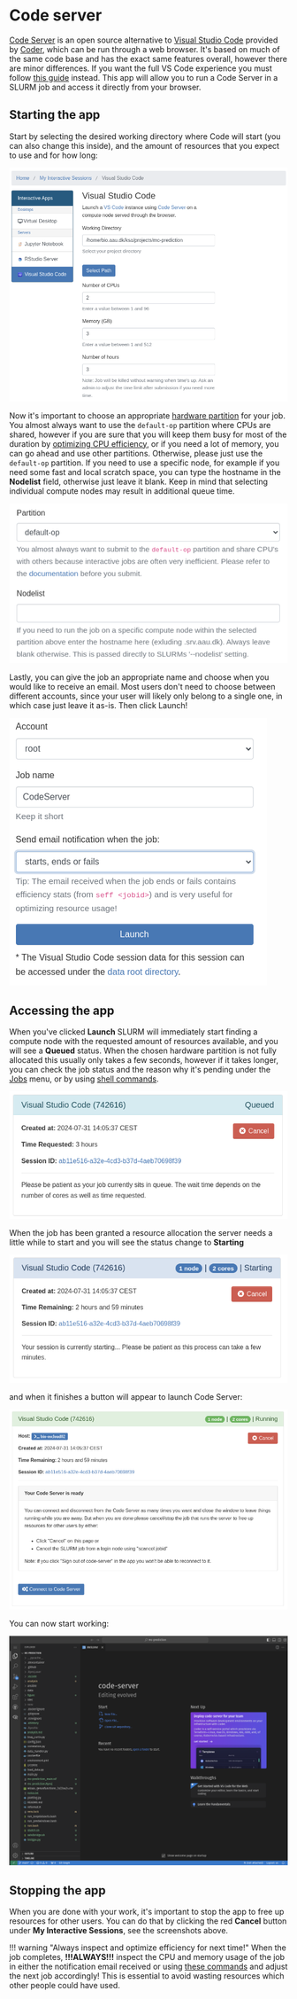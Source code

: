 # Code server
[Code Server](https://github.com/coder/code-server) is an open source alternative to [Visual Studio Code](https://code.visualstudio.com/) provided by [Coder](https://coder.com/), which can be run through a web browser. It's based on much of the same code base and has the exact same features overall, however there are minor differences. If you want the full VS Code experience you must follow [this guide](../../sshdslurm.md) instead. This app will allow you to run a Code Server in a SLURM job and access it directly from your browser.

## Starting the app
Start by selecting the desired working directory where Code will start (you can also change this inside), and the amount of resources that you expect to use and for how long:

![code resources](img/code_resources.png)

Now it's important to choose an appropriate [hardware partition](../../../slurm/partitions.md) for your job. You almost always want to use the `default-op` partition where CPUs are shared, however if you are sure that you will keep them busy for most of the duration by [optimizing CPU efficiency](../../../slurm/efficiency.md), or if you need a lot of memory, you can go ahead and use other partitions. Otherwise, please just use the `default-op` partition. If you need to use a specific node, for example if you need some fast and local scratch space, you can type the hostname in the **Nodelist** field, otherwise just leave it blank. Keep in mind that selecting individual compute nodes may result in additional queue time.

![partition](img/partition.png)

Lastly, you can give the job an appropriate name and choose when you would like to receive an email. Most users don't need to choose between different accounts, since your user will likely only belong to a single one, in which case just leave it as-is. Then click Launch!

![code launch](img/code_launch.png)

## Accessing the app
When you've clicked **Launch** SLURM will immediately start finding a compute node with the requested amount of resources available, and you will see a **Queued** status. When the chosen hardware partition is not fully allocated this usually only takes a few seconds, however if it takes longer, you can check the job status and the reason why it's pending under the [Jobs](../jobqueue.md) menu, or by using [shell commands](../../../slurm/jobcontrol.md#get-job-status-info).

![code queued](img/code_queued.png)

When the job has been granted a resource allocation the server needs a little while to start and you will see the status change to **Starting**

![code starting](img/code_starting.png)

and when it finishes a button will appear to launch Code Server:

![code running](img/code_running.png)

You can now start working:

![code inside](img/code_inside.png)

## Stopping the app
When you are done with your work, it's important to stop the app to free up resources for other users. You can do that by clicking the red **Cancel** button under **My Interactive Sessions**, see the screenshots above.

!!! warning "Always inspect and optimize efficiency for next time!"
    When the job completes, **!!!ALWAYS!!!** inspect the CPU and memory usage of the job in either the notification email received or using [these commands](../../../slurm/accounting.md#job-efficiency-summary) and adjust the next job accordingly! This is essential to avoid wasting resources which other people could have used.
